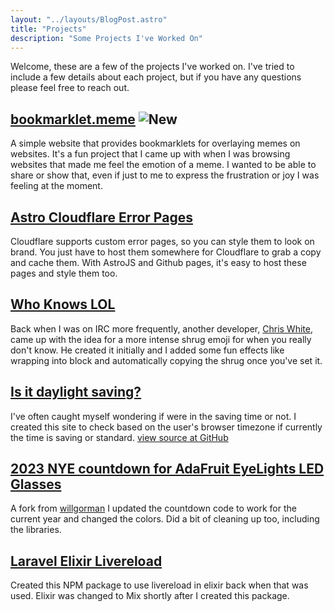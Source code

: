 ```yaml
---
layout: "../layouts/BlogPost.astro"
title: "Projects"
description: "Some Projects I've Worked On"
---
```


Welcome, these are a few of the projects I've worked on. I've tried to include a few details about each project, but if 
you have any questions please feel free to reach out.

## [bookmarklet.meme](https://bookmarklet.meme) ![New](https://img.shields.io/badge/new-FF9900)
A simple website that provides bookmarklets for overlaying memes on websites. It's a fun project that
I came up with when I was browsing websites that made me feel the emotion of a meme. I wanted to be able
to share or show that, even if just to me to express the frustration or joy I was feeling at the moment.

## [Astro Cloudflare Error Pages](https://github.com/EHLOVader/astro-cloudflare-error)
Cloudflare supports custom error pages, so you can style them to look on brand. You just have to host them somewhere for 
Cloudflare to grab a copy and cache them. With AstroJS and Github pages, it's easy to host these pages and style them too. 

## [Who Knows LOL](https://ehlovader.github.io/whoknowslol/)
Back when I was on IRC more frequently, another developer, [Chris White](https://github.com/cwhite92), came up with the 
idea for a more intense shrug emoji for when you really don't know. He created it initially and I added some fun effects 
like wrapping into block and automatically copying the shrug once you've set it.

## [Is it daylight saving?](https://isitdaylightsaving.com/)
I've often caught myself wondering if were in the saving time or not. I created this site to check based on the user's 
browser timezone if currently the time is saving or standard. [view source at GitHub](https://github.com/EHLOVader/isitdaylightsaving) 

## [2023 NYE countdown for  AdaFruit EyeLights LED Glasses](https://github.com/EHLOVader/eyelights_newyear_countdown)
A fork from [willgorman](https://github.com/willgorman) I updated the countdown code to work for the current year and changed the colors. Did a bit of cleaning up too, including the libraries.

## [Laravel Elixir Livereload](https://github.com/EHLOVader/laravel-elixir-livereload)
Created this NPM package to use livereload in elixir back when that was used. 
Elixir was changed to Mix shortly after I created this package. 
